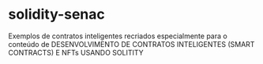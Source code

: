 # solidity-senac
Exemplos de contratos inteligentes recriados especialmente para o conteúdo de DESENVOLVIMENTO DE CONTRATOS INTELIGENTES (SMART CONTRACTS) E NFTs USANDO SOLITITY
